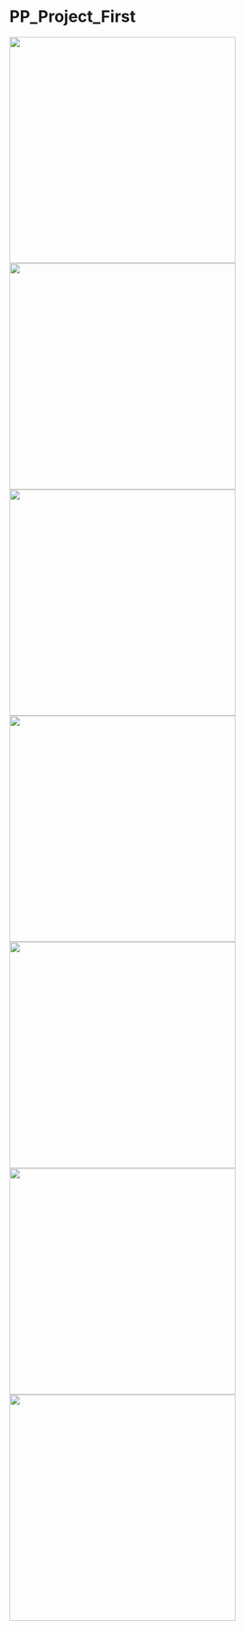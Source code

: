 # PP_Project_First

<img src = "src/img/단어 수정.PNG" width="400">
<img src = "src/img/단어 삭제.PNG" width="400">
<img src = "src/img/파일 저장.PNG" width="400">
<img src = "src/img/모든 단어 보기2.PNG" width="400">
<img src = "src/img/수준별 단어 보기.PNG" width="400">
<img src = "src/img/단어 검색.PNG" width="400">
<img src = "src/img/종료.PNG" width="400">
